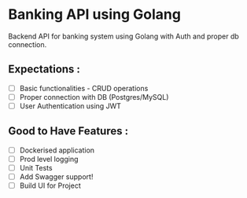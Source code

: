 # Banking API using Golang
Backend API for banking system using Golang with Auth and proper db connection.

## Expectations :

- [ ] Basic functionalities - CRUD operations
- [ ] Proper connection with DB (Postgres/MySQL)
- [ ] User Authentication using JWT

## Good to Have Features :

- [ ] Dockerised application
- [ ] Prod level logging
- [ ] Unit Tests
- [ ] Add Swagger support!
- [ ] Build UI for Project
